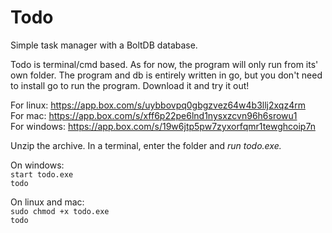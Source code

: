 # Todo
Simple task manager with a BoltDB database.

Todo is terminal/cmd based. As for now, the program will only run from its' own folder. The program and db is entirely written in go, but you don't need to install go to run the program. Download it and try it out!

For linux: https://app.box.com/s/uybbovpq0gbgzvez64w4b3llj2xqz4rm<br>
For mac: https://app.box.com/s/xff6p22pe6lnd1nysxzcvn96h6srowu1<br>
For windows: https://app.box.com/s/19w6jtp5pw7zyxorfqmr1tewghcoip7n<br>

Unzip the archive. In a terminal, enter the folder and *run todo.exe.*<br>

On windows:<br>
`start todo.exe`<br>
`todo`<br>

On linux and mac:<br>
`sudo chmod +x todo.exe`<br>
`todo`<br>
